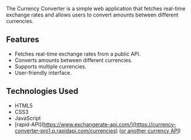 The Currency Converter is a simple web application that fetches real-time exchange rates and allows users to convert amounts between different currencies.

## Features

- Fetches real-time exchange rates from a public API.
- Converts amounts between different currencies.
- Supports multiple currencies.
- User-friendly interface.

## Technologies Used

- HTML5
- CSS3
- JavaScript
- [rapid-API](https://www.exchangerate-api.com/](https://currency-converter-pro1.p.rapidapi.com/currencies) ([or another currency API](https://currency-converter-pro1.p.rapidapi.com/convert?from='+fromCurrency+'&to='+toCurrency+'&amount='+amt))
